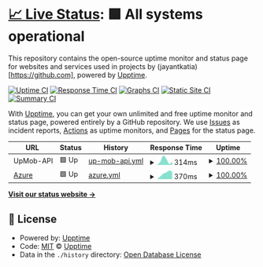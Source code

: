 # [📈 Live Status](https://jayantkatia.github.io/site-monitor): <!--live status--> **🟩 All systems operational**

This repository contains the open-source uptime monitor and status page for websites and services used in projects by (jayantkatia)[https://github.com], powered by [Upptime](https://github.com/upptime/upptime).

[![Uptime CI](https://github.com/jayantkatia/exploring-upptime/workflows/Uptime%20CI/badge.svg)](https://github.com/jayantkatia/exploring-upptime/actions?query=workflow%3A%22Uptime+CI%22)
[![Response Time CI](https://github.com/jayantkatia/exploring-upptime/workflows/Response%20Time%20CI/badge.svg)](https://github.com/jayantkatia/exploring-upptime/actions?query=workflow%3A%22Response+Time+CI%22)
[![Graphs CI](https://github.com/jayantkatia/exploring-upptime/workflows/Graphs%20CI/badge.svg)](https://github.com/jayantkatia/exploring-upptime/actions?query=workflow%3A%22Graphs+CI%22)
[![Static Site CI](https://github.com/jayantkatia/exploring-upptime/workflows/Static%20Site%20CI/badge.svg)](https://github.com/jayantkatia/exploring-upptime/actions?query=workflow%3A%22Static+Site+CI%22)
[![Summary CI](https://github.com/jayantkatia/exploring-upptime/workflows/Summary%20CI/badge.svg)](https://github.com/jayantkatia/exploring-upptime/actions?query=workflow%3A%22Summary+CI%22)

With [Upptime](https://upptime.js.org), you can get your own unlimited and free uptime monitor and status page, powered entirely by a GitHub repository. We use [Issues](https://github.com/upptime/upptime/issues) as incident reports, [Actions](https://github.com/jayantkatia/exploring-upptime/actions) as uptime monitors, and [Pages](https://upptime.github.io/upptime) for the status page.

<!--start: status pages-->
<!-- This summary is generated by Upptime (https://github.com/upptime/upptime) -->
<!-- Do not edit this manually, your changes will be overwritten -->
<!-- prettier-ignore -->
| URL | Status | History | Response Time | Uptime |
| --- | ------ | ------- | ------------- | ------ |
| <img alt="" src="https://favicons.githubusercontent.com/null" height="13"> UpMob-API | 🟩 Up | [up-mob-api.yml](https://github.com/jayantkatia/site-monitor/commits/HEAD/history/up-mob-api.yml) | <details><summary><img alt="Response time graph" src="./graphs/up-mob-api/response-time-week.png" height="20"> 314ms</summary><br><a href="https://jayantkatia.github.io/site-monitor/history/up-mob-api"><img alt="Response time 314" src="https://img.shields.io/endpoint?url=https%3A%2F%2Fraw.githubusercontent.com%2Fjayantkatia%2Fsite-monitor%2FHEAD%2Fapi%2Fup-mob-api%2Fresponse-time.json"></a><br><a href="https://jayantkatia.github.io/site-monitor/history/up-mob-api"><img alt="24-hour response time 314" src="https://img.shields.io/endpoint?url=https%3A%2F%2Fraw.githubusercontent.com%2Fjayantkatia%2Fsite-monitor%2FHEAD%2Fapi%2Fup-mob-api%2Fresponse-time-day.json"></a><br><a href="https://jayantkatia.github.io/site-monitor/history/up-mob-api"><img alt="7-day response time 314" src="https://img.shields.io/endpoint?url=https%3A%2F%2Fraw.githubusercontent.com%2Fjayantkatia%2Fsite-monitor%2FHEAD%2Fapi%2Fup-mob-api%2Fresponse-time-week.json"></a><br><a href="https://jayantkatia.github.io/site-monitor/history/up-mob-api"><img alt="30-day response time 314" src="https://img.shields.io/endpoint?url=https%3A%2F%2Fraw.githubusercontent.com%2Fjayantkatia%2Fsite-monitor%2FHEAD%2Fapi%2Fup-mob-api%2Fresponse-time-month.json"></a><br><a href="https://jayantkatia.github.io/site-monitor/history/up-mob-api"><img alt="1-year response time 314" src="https://img.shields.io/endpoint?url=https%3A%2F%2Fraw.githubusercontent.com%2Fjayantkatia%2Fsite-monitor%2FHEAD%2Fapi%2Fup-mob-api%2Fresponse-time-year.json"></a></details> | <details><summary><a href="https://jayantkatia.github.io/site-monitor/history/up-mob-api">100.00%</a></summary><a href="https://jayantkatia.github.io/site-monitor/history/up-mob-api"><img alt="All-time uptime 100.00%" src="https://img.shields.io/endpoint?url=https%3A%2F%2Fraw.githubusercontent.com%2Fjayantkatia%2Fsite-monitor%2FHEAD%2Fapi%2Fup-mob-api%2Fuptime.json"></a><br><a href="https://jayantkatia.github.io/site-monitor/history/up-mob-api"><img alt="24-hour uptime 100.00%" src="https://img.shields.io/endpoint?url=https%3A%2F%2Fraw.githubusercontent.com%2Fjayantkatia%2Fsite-monitor%2FHEAD%2Fapi%2Fup-mob-api%2Fuptime-day.json"></a><br><a href="https://jayantkatia.github.io/site-monitor/history/up-mob-api"><img alt="7-day uptime 100.00%" src="https://img.shields.io/endpoint?url=https%3A%2F%2Fraw.githubusercontent.com%2Fjayantkatia%2Fsite-monitor%2FHEAD%2Fapi%2Fup-mob-api%2Fuptime-week.json"></a><br><a href="https://jayantkatia.github.io/site-monitor/history/up-mob-api"><img alt="30-day uptime 100.00%" src="https://img.shields.io/endpoint?url=https%3A%2F%2Fraw.githubusercontent.com%2Fjayantkatia%2Fsite-monitor%2FHEAD%2Fapi%2Fup-mob-api%2Fuptime-month.json"></a><br><a href="https://jayantkatia.github.io/site-monitor/history/up-mob-api"><img alt="1-year uptime 100.00%" src="https://img.shields.io/endpoint?url=https%3A%2F%2Fraw.githubusercontent.com%2Fjayantkatia%2Fsite-monitor%2FHEAD%2Fapi%2Fup-mob-api%2Fuptime-year.json"></a></details>
| <img alt="" src="https://favicons.githubusercontent.com/azure.microsoft.com" height="13"> [Azure](https://azure.microsoft.com) | 🟩 Up | [azure.yml](https://github.com/jayantkatia/site-monitor/commits/HEAD/history/azure.yml) | <details><summary><img alt="Response time graph" src="./graphs/azure/response-time-week.png" height="20"> 370ms</summary><br><a href="https://jayantkatia.github.io/site-monitor/history/azure"><img alt="Response time 370" src="https://img.shields.io/endpoint?url=https%3A%2F%2Fraw.githubusercontent.com%2Fjayantkatia%2Fsite-monitor%2FHEAD%2Fapi%2Fazure%2Fresponse-time.json"></a><br><a href="https://jayantkatia.github.io/site-monitor/history/azure"><img alt="24-hour response time 370" src="https://img.shields.io/endpoint?url=https%3A%2F%2Fraw.githubusercontent.com%2Fjayantkatia%2Fsite-monitor%2FHEAD%2Fapi%2Fazure%2Fresponse-time-day.json"></a><br><a href="https://jayantkatia.github.io/site-monitor/history/azure"><img alt="7-day response time 370" src="https://img.shields.io/endpoint?url=https%3A%2F%2Fraw.githubusercontent.com%2Fjayantkatia%2Fsite-monitor%2FHEAD%2Fapi%2Fazure%2Fresponse-time-week.json"></a><br><a href="https://jayantkatia.github.io/site-monitor/history/azure"><img alt="30-day response time 370" src="https://img.shields.io/endpoint?url=https%3A%2F%2Fraw.githubusercontent.com%2Fjayantkatia%2Fsite-monitor%2FHEAD%2Fapi%2Fazure%2Fresponse-time-month.json"></a><br><a href="https://jayantkatia.github.io/site-monitor/history/azure"><img alt="1-year response time 370" src="https://img.shields.io/endpoint?url=https%3A%2F%2Fraw.githubusercontent.com%2Fjayantkatia%2Fsite-monitor%2FHEAD%2Fapi%2Fazure%2Fresponse-time-year.json"></a></details> | <details><summary><a href="https://jayantkatia.github.io/site-monitor/history/azure">100.00%</a></summary><a href="https://jayantkatia.github.io/site-monitor/history/azure"><img alt="All-time uptime 100.00%" src="https://img.shields.io/endpoint?url=https%3A%2F%2Fraw.githubusercontent.com%2Fjayantkatia%2Fsite-monitor%2FHEAD%2Fapi%2Fazure%2Fuptime.json"></a><br><a href="https://jayantkatia.github.io/site-monitor/history/azure"><img alt="24-hour uptime 100.00%" src="https://img.shields.io/endpoint?url=https%3A%2F%2Fraw.githubusercontent.com%2Fjayantkatia%2Fsite-monitor%2FHEAD%2Fapi%2Fazure%2Fuptime-day.json"></a><br><a href="https://jayantkatia.github.io/site-monitor/history/azure"><img alt="7-day uptime 100.00%" src="https://img.shields.io/endpoint?url=https%3A%2F%2Fraw.githubusercontent.com%2Fjayantkatia%2Fsite-monitor%2FHEAD%2Fapi%2Fazure%2Fuptime-week.json"></a><br><a href="https://jayantkatia.github.io/site-monitor/history/azure"><img alt="30-day uptime 100.00%" src="https://img.shields.io/endpoint?url=https%3A%2F%2Fraw.githubusercontent.com%2Fjayantkatia%2Fsite-monitor%2FHEAD%2Fapi%2Fazure%2Fuptime-month.json"></a><br><a href="https://jayantkatia.github.io/site-monitor/history/azure"><img alt="1-year uptime 100.00%" src="https://img.shields.io/endpoint?url=https%3A%2F%2Fraw.githubusercontent.com%2Fjayantkatia%2Fsite-monitor%2FHEAD%2Fapi%2Fazure%2Fuptime-year.json"></a></details>

<!--end: status pages-->

[**Visit our status website →**](https://upptime.github.io/upptime)

## 📄 License

- Powered by: [Upptime](https://github.com/upptime/upptime)
- Code: [MIT](./LICENSE) © [Upptime](https://upptime.js.org)
- Data in the `./history` directory: [Open Database License](https://opendatacommons.org/licenses/odbl/1-0/)
